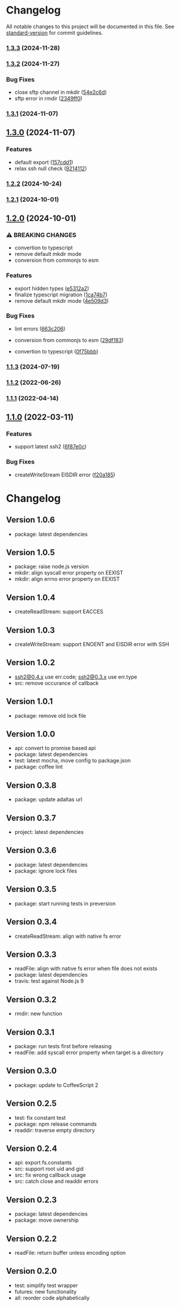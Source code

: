 # Changelog

All notable changes to this project will be documented in this file. See [standard-version](https://github.com/conventional-changelog/standard-version) for commit guidelines.

### [1.3.3](https://github.com/adaltas/node-ssh2-fs/compare/v1.3.2...v1.3.3) (2024-11-28)

### [1.3.2](https://github.com/adaltas/node-ssh2-fs/compare/v1.3.1...v1.3.2) (2024-11-27)

### Bug Fixes

- close sftp channel in mkdir ([54e2c6d](https://github.com/adaltas/node-ssh2-fs/commit/54e2c6dadbd25dc2cb2717a06ca932a9067e1275))
- sftp error in rmdir ([2349ff0](https://github.com/adaltas/node-ssh2-fs/commit/2349ff09d6b569e8b3a4ddbf32c412ad790c4803))

### [1.3.1](https://github.com/adaltas/node-ssh2-fs/compare/v1.3.0...v1.3.1) (2024-11-07)

## [1.3.0](https://github.com/adaltas/node-ssh2-fs/compare/v1.2.2...v1.3.0) (2024-11-07)

### Features

- default export ([157cdd1](https://github.com/adaltas/node-ssh2-fs/commit/157cdd1415de1cc1440dee468c091a3364f07539))
- relax ssh null check ([9214112](https://github.com/adaltas/node-ssh2-fs/commit/92141121dacbd079e7a8a4cbb1da6ef084821c03))

### [1.2.2](https://github.com/adaltas/node-ssh2-fs/compare/v1.2.1...v1.2.2) (2024-10-24)

### [1.2.1](https://github.com/adaltas/node-ssh2-fs/compare/v1.2.0...v1.2.1) (2024-10-01)

## [1.2.0](https://github.com/adaltas/node-ssh2-fs/compare/v1.1.3...v1.2.0) (2024-10-01)

### ⚠ BREAKING CHANGES

- convertion to typescript
- remove default mkdir mode
- conversion from commonjs to esm

### Features

- export hidden types ([e5312a2](https://github.com/adaltas/node-ssh2-fs/commit/e5312a2e0efc7cc0e8058ffbc9f22cdb5b24f0de))
- finalize typescript migration ([1ca74b7](https://github.com/adaltas/node-ssh2-fs/commit/1ca74b721ef26822703c1cace0f8390fd0a00474))
- remove default mkdir mode ([4e509d3](https://github.com/adaltas/node-ssh2-fs/commit/4e509d38920dd5d321d40a3935c42342ef7ff8c2))

### Bug Fixes

- lint errors ([663c206](https://github.com/adaltas/node-ssh2-fs/commit/663c20603b1a5428041da3fbd0a861c07ccd04ec))

- conversion from commonjs to esm ([29df183](https://github.com/adaltas/node-ssh2-fs/commit/29df1835174d11f3f6919bb5ba0921bf2966d8ce))
- convertion to typescript ([0f75bbb](https://github.com/adaltas/node-ssh2-fs/commit/0f75bbb7b62234f68d462a07c69da7fc5614273e))

### [1.1.3](https://github.com/adaltas/node-ssh2-fs/compare/v1.1.2...v1.1.3) (2024-07-19)

### [1.1.2](https://github.com/adaltas/node-ssh2-fs/compare/v1.1.1...v1.1.2) (2022-06-26)

### [1.1.1](https://github.com/adaltas/node-ssh2-fs/compare/v1.1.0...v1.1.1) (2022-04-14)

## [1.1.0](https://github.com/adaltas/node-ssh2-fs/compare/v1.0.6...v1.1.0) (2022-03-11)

### Features

- support latest ssh2 ([6f87e0c](https://github.com/adaltas/node-ssh2-fs/commit/6f87e0c56a939972f86b9ee2c57cb6a18ef7a6be))

### Bug Fixes

- createWriteStream EISDIR error ([f20a185](https://github.com/adaltas/node-ssh2-fs/commit/f20a185374274c6d45f16c5741ebfda182266689))

# Changelog

## Version 1.0.6

- package: latest dependencies

## Version 1.0.5

- package: raise node.js version
- mkdir: align syscall error property on EEXIST
- mkdir: align errno error property on EEXIST

## Version 1.0.4

- createReadStream: support EACCES

## Version 1.0.3

- createWriteStream: support ENOENT and EISDIR error with SSH

## Version 1.0.2

- ssh2@0.4.x use err.code; ssh2@0.3.x use err.type
- src: remove occurance of callback

## Version 1.0.1

- package: remove old lock file

## Version 1.0.0

- api: convert to promise based api
- package: latest dependencies
- test: latest mocha, move config to package.json
- package: coffee lint

## Version 0.3.8

- package: update adaltas url

## Version 0.3.7

- project: latest dependencies

## Version 0.3.6

- package: latest dependencies
- package: ignore lock files

## Version 0.3.5

- package: start running tests in preversion

## Version 0.3.4

- createReadStream: align with native fs error

## Version 0.3.3

- readFile: align with native fs error when file does not exists
- package: latest dependencies
- travis: test against Node.js 9

## Version 0.3.2

- rmdir: new function

## Version 0.3.1

- package: run tests first before releasing
- readFile: add syscall error property when target is a directory

## Version 0.3.0

- package: update to CoffeeScript 2

## Version 0.2.5

- test: fix constant test
- package: npm release commands
- readdir: traverse empty directory

## Version 0.2.4

- api: export fs.constants
- src: support root uid and gid
- src: fix wrong callback usage
- src: catch close and readdir errors

## Version 0.2.3

- package: latest dependencies
- package: move ownership

## Version 0.2.2

- readFile: return buffer unless encoding option

## Version 0.2.0

- test: simplify test wrapper
- futures: new functionality
- all: reorder code alphabetically
